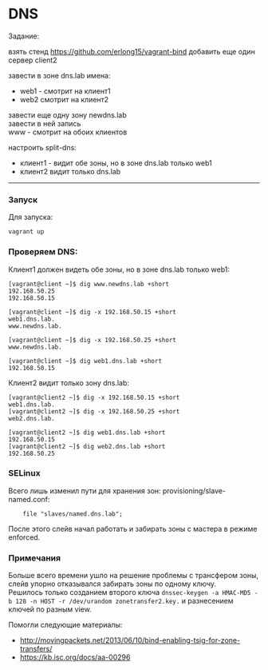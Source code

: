 # DNS

Задание:  

взять стенд https://github.com/erlong15/vagrant-bind 
добавить еще один сервер client2 

завести в зоне dns.lab имена: 
- web1 - смотрит на клиент1
- web2 смотрит на клиент2

завести еще одну зону newdns.lab   
завести в ней запись   
www - смотрит на обоих клиентов    

настроить split-dns:
- клиент1 - видит обе зоны, но в зоне dns.lab только web1  
- клиент2 видит только dns.lab 

---

### Запуск


Для запуска: 

```console
vagrant up
```

### Проверяем DNS:


Клиент1 должен видеть обе зоны, но в зоне dns.lab только web1: 

```console
[vagrant@client ~]$ dig www.newdns.lab +short
192.168.50.25
192.168.50.15

[vagrant@client ~]$ dig -x 192.168.50.15 +short
web1.dns.lab.
www.newdns.lab.

[vagrant@client ~]$ dig -x 192.168.50.25 +short
www.newdns.lab.

[vagrant@client ~]$ dig web1.dns.lab +short
192.168.50.15
```

Клиент2 видит только зону dns.lab:   

```console
[vagrant@client2 ~]$ dig -x 192.168.50.15 +short
web1.dns.lab.
[vagrant@client2 ~]$ dig -x 192.168.50.25 +short
web2.dns.lab.

[vagrant@client2 ~]$ dig web1.dns.lab +short
192.168.50.15
[vagrant@client2 ~]$ dig web2.dns.lab +short
192.168.50.25
```

### SELinux

Всего лишь изменил пути для хранения зон:
provisioning/slave-named.conf:

```
    file "slaves/named.dns.lab";
```
После этого слейв начал работать и забирать зоны с мастера в режиме enforced.  

### Примечания

Больше всего времени ушло на решение проблемы с трансфером зоны, слейв упорно отказывался забирать зоны по одному ключу.    
Решилось только созданием второго ключа `dnssec-keygen -a HMAC-MD5 -b 128 -n HOST -r /dev/urandom zonetransfer2.key.` и разнесением ключей по разным view.

Помогли следующие материалы: 

- http://movingpackets.net/2013/06/10/bind-enabling-tsig-for-zone-transfers/
- https://kb.isc.org/docs/aa-00296

